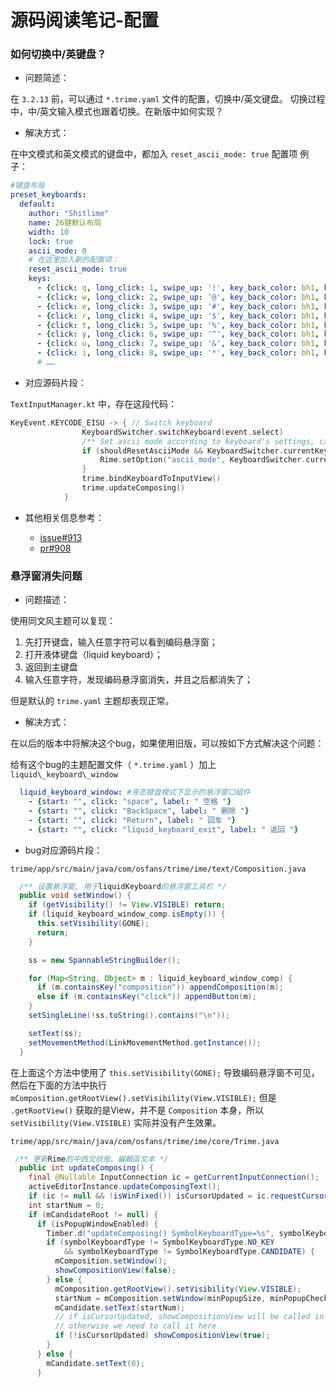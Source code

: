 # 源码阅读笔记-配置

### 如何切换中/英键盘？

* 问题简述：

在 `3.2.13` 前，可以通过 `*.trime.yaml` 文件的配置，切换中/英文键盘。 切换过程中，中/英文输入模式也跟着切换。在新版中如何实现？

* 解决方式：

在中文模式和英文模式的键盘中，都加入 `reset_ascii_mode: true` 配置项 例子：

```yaml
#键盘布局
preset_keyboards:
  default:
    author: "Shitlime"
    name: 26键默认布局
    width: 10
    lock: true
    ascii_mode: 0
    # 在这里加入新的配置项：
    reset_ascii_mode: true
    keys:
      - {click: q, long_click: 1, swipe_up: '!', key_back_color: bh1, key_text_color: wk}
      - {click: w, long_click: 2, swipe_up: '@', key_back_color: bh1, key_text_color: wk}
      - {click: e, long_click: 3, swipe_up: '#', key_back_color: bh1, key_text_color: wk}
      - {click: r, long_click: 4, swipe_up: '$', key_back_color: bh1, key_text_color: wk}
      - {click: t, long_click: 5, swipe_up: '%', key_back_color: bh1, key_text_color: wk}
      - {click: y, long_click: 6, swipe_up: '^', key_back_color: bh1, key_text_color: wk}
      - {click: u, long_click: 7, swipe_up: '&', key_back_color: bh1, key_text_color: wk}
      - {click: i, long_click: 8, swipe_up: '*', key_back_color: bh1, key_text_color: wk}
      # ……
```

* 对应源码片段：

`TextInputManager.kt` 中，存在这段代码：

```kt
KeyEvent.KEYCODE_EISU -> { // Switch keyboard
                KeyboardSwitcher.switchKeyboard(event.select)
                /** Set ascii mode according to keyboard's settings, can not place into [Rime.handleRimeNotification] */
                if (shouldResetAsciiMode && KeyboardSwitcher.currentKeyboard.isResetAsciiMode) {
                    Rime.setOption("ascii_mode", KeyboardSwitcher.currentKeyboard.asciiMode)
                }
                trime.bindKeyboardToInputView()
                trime.updateComposing()
            }
```

*   其他相关信息参考：

    * [issue#913](https://github.com/osfans/trime/issues/913)
    * [pr#908](https://github.com/osfans/trime/pull/908)





### 悬浮窗消失问题



* 问题描述：

使用同文风主题可以复现：

1. 先打开键盘，输入任意字符可以看到编码悬浮窗；
2. 打开液体键盘（liquid keyboard）；
3. 返回到主键盘
4. 输入任意字符，发现编码悬浮窗消失，并且之后都消失了；

但是默认的 `trime.yaml` 主题却表现正常。



* 解决方式：

在以后的版本中将解决这个bug，如果使用旧版，可以按如下方式解决这个问题：



给有这个bug的主题配置文件（ `*.trime.yaml` ）加上 `liquid\_keyboard\_window`

```yaml
  liquid_keyboard_window: #液态键盘模式下显示的悬浮窗口組件
    - {start: "", click: "space", label: " 空格 "}
    - {start: "", click: "BackSpace", label: " 删除 "}
    - {start: "", click: "Return", label: " 回车 "}
    - {start: "", click: "liquid_keyboard_exit", label: " 返回 "}
```

* bug对应源码片段：

`trime/app/src/main/java/com/osfans/trime/ime/text/Composition.java`

```java
  /** 设置悬浮窗, 用于liquidKeyboard的悬浮窗工具栏 */
  public void setWindow() {
    if (getVisibility() != View.VISIBLE) return;
    if (liquid_keyboard_window_comp.isEmpty()) {
      this.setVisibility(GONE);
      return;
    }

    ss = new SpannableStringBuilder();

    for (Map<String, Object> m : liquid_keyboard_window_comp) {
      if (m.containsKey("composition")) appendComposition(m);
      else if (m.containsKey("click")) appendButton(m);
    }
    setSingleLine(!ss.toString().contains("\n"));

    setText(ss);
    setMovementMethod(LinkMovementMethod.getInstance());
  }
```

在上面这个方法中使用了 `this.setVisibility(GONE);` 导致编码悬浮窗不可见，
然后在下面的方法中执行 `mComposition.getRootView().setVisibility(View.VISIBLE);`
但是 `.getRootView()` 获取的是View，并不是 `Composition` 本身，所以 `setVisibility(View.VISIBLE)` 实际并没有产生效果。

`trime/app/src/main/java/com/osfans/trime/ime/core/Trime.java`

```java
 /** 更新Rime的中西文狀態、編輯區文本 */
  public int updateComposing() {
    final @Nullable InputConnection ic = getCurrentInputConnection();
    activeEditorInstance.updateComposingText();
    if (ic != null && !isWinFixed()) isCursorUpdated = ic.requestCursorUpdates(1);
    int startNum = 0;
    if (mCandidateRoot != null) {
      if (isPopupWindowEnabled) {
        Timber.d("updateComposing() SymbolKeyboardType=%s", symbolKeyboardType.toString());
        if (symbolKeyboardType != SymbolKeyboardType.NO_KEY
            && symbolKeyboardType != SymbolKeyboardType.CANDIDATE) {
          mComposition.setWindow();
          showCompositionView(false);
        } else {
          mComposition.getRootView().setVisibility(View.VISIBLE);
          startNum = mComposition.setWindow(minPopupSize, minPopupCheckSize, Integer.MAX_VALUE);
          mCandidate.setText(startNum);
          // if isCursorUpdated, showCompositionView will be called in onUpdateCursorAnchorInfo
          // otherwise we need to call it here
          if (!isCursorUpdated) showCompositionView(true);
        }
      } else {
        mCandidate.setText(0);
      }
```
